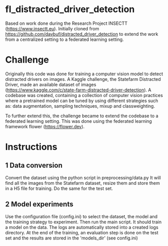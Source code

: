 # fl_distracted_driver_detection
Based on work done during the Research Project INSECTT (https://www.insectt.eu). Initially cloned from https://github.com/davbuf/distracted_driver_detection to extend the work from a centralized setting to a federated learning setting.

# Challenge 
Originally this code was done for training a computer vision model to detect distracted drivers on images. A Kaggle challenge, the Statefarm Distracted Driver,
made an available dataset of images (https://www.kaggle.com/c/state-farm-distracted-driver-detection). A codebase was created, containing a collection of computer vision practices where a pretrained model can be tuned by using different strategies such as:
data augmentation, sampling techniques, mixup and classweighting.

To further extend this, the challenge became to extend the codebase to a federated learning setting. This was done using the federated learning framework flower (https://flower.dev).

# Instructions
## 1 Data conversion 
Convert the dataset using the python script in preprocessing/data.py
It will find all the images from the Statefarm dataset, resize them and store them in a H5 file for training. Do the same for the test set. 

## 2 Model experiments
Use the configuration file (config.ini) to select the dataset, the model and the training strategy to experiment. Then run the main script. It should train a model on the data. The logs are automatically stored into a created logs directory. At the end of the training, an evaluation step is done on the test set and the results are stored in the 'models_dir' (see config.ini)

